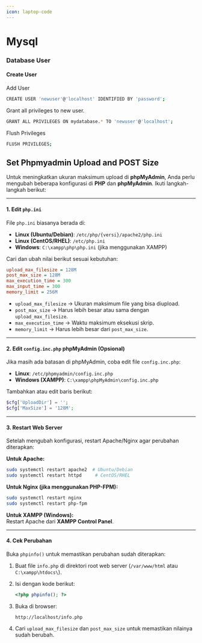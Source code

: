 ```yaml
---
icon: laptop-code
---
```


# Mysql

### Database User

#### Create User

Add User&#x20;

```bash
CREATE USER 'newuser'@'localhost' IDENTIFIED BY 'password';
```

Grant all privileges to new user.

```bash
GRANT ALL PRIVILEGES ON mydatabase.* TO 'newuser'@'localhost';
```

Flush Privileges

```bash
FLUSH PRIVILEGES;
```

## Set Phpmyadmin Upload and POST Size

Untuk meningkatkan ukuran maksimum upload di **phpMyAdmin**, Anda perlu mengubah beberapa konfigurasi di **PHP** dan **phpMyAdmin**. Ikuti langkah-langkah berikut:

***

#### **1. Edit `php.ini`**

File `php.ini` biasanya berada di:

* **Linux (Ubuntu/Debian)**: `/etc/php/{versi}/apache2/php.ini`
* **Linux (CentOS/RHEL)**: `/etc/php.ini`
* **Windows**: `C:\xampp\php\php.ini` (jika menggunakan XAMPP)

Cari dan ubah nilai berikut sesuai kebutuhan:

```ini
upload_max_filesize = 128M
post_max_size = 128M
max_execution_time = 300
max_input_time = 300
memory_limit = 256M
```

* `upload_max_filesize` → Ukuran maksimum file yang bisa diupload.
* `post_max_size` → Harus lebih besar atau sama dengan `upload_max_filesize`.
* `max_execution_time` → Waktu maksimum eksekusi skrip.
* `memory_limit` → Harus lebih besar dari `post_max_size`.

***

#### **2. Edit `config.inc.php` phpMyAdmin (Opsional)**

Jika masih ada batasan di phpMyAdmin, coba edit file `config.inc.php`:

* **Linux**: `/etc/phpmyadmin/config.inc.php`
* **Windows (XAMPP)**: `C:\xampp\phpMyAdmin\config.inc.php`

Tambahkan atau edit baris berikut:

```php
$cfg['UploadDir'] = '';
$cfg['MaxSize'] = '128M';
```

***

#### **3. Restart Web Server**

Setelah mengubah konfigurasi, restart Apache/Nginx agar perubahan diterapkan:

**Untuk Apache:**

```sh
sudo systemctl restart apache2  # Ubuntu/Debian
sudo systemctl restart httpd     # CentOS/RHEL
```

**Untuk Nginx (jika menggunakan PHP-FPM):**

```sh
sudo systemctl restart nginx
sudo systemctl restart php-fpm
```

**Untuk XAMPP (Windows):**\
Restart Apache dari **XAMPP Control Panel**.

***

#### **4. Cek Perubahan**

Buka `phpinfo()` untuk memastikan perubahan sudah diterapkan:

1. Buat file `info.php` di direktori root web server (`/var/www/html` atau `C:\xampp\htdocs\`).
2.  Isi dengan kode berikut:

    ```php
    <?php phpinfo(); ?>
    ```
3.  Buka di browser:

    ```
    http://localhost/info.php
    ```
4. Cari `upload_max_filesize` dan `post_max_size` untuk memastikan nilainya sudah berubah.
